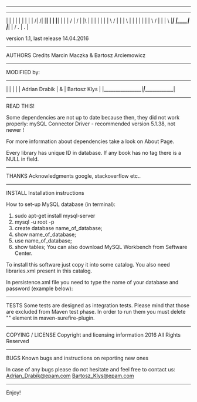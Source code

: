  ************************************************************
 ____   _____   ____   _____  _______
|    | |     | |    | |     |    |               /|    /|
|____| |     | |____| |     |    |              / |   / |
|\     |     | |    | |     |    |     \    /     |     |
| \    |     | |    | |     |    |      \  /      |     |
|  \   |_____| |____| |_____|    |       \/  .    | .   |

version 1.1, last release 14.04.2016

*************************************************************

AUTHORS	Credits
Marcin Maczka & Bartosz Arciemowicz

*************************************************************

MODIFIED by:
 ________________ _____ _________________
|                |     |                 |
| Adrian Drabik  |  &  |  Bartosz Klys   |
|________________|_____|_________________|

*************************************************************
READ THIS!

Some dependencies are not up to date because then, they did not
work properly:
mySQL Connector Driver - recommended version 5.1.38, not newer !

For more information about dependencies take a look on About Page.

Every library has unique ID in database. If any book has no tag
there is a NULL in field.

*************************************************************

THANKS	Acknowledgments
google, stackoverflow etc..

*************************************************************

INSTALL	Installation instructions

How to set-up MySQL database (in terminal):
1. sudo apt-get install mysql-server
2. mysql -u root -p
3. create database name_of_database;
4. show name_of_database;
5. use name_of_database;
6. show tables;
You can also download MySQL Workbench from Seftware Center.


To install this software just copy it into some catalog.
You also need libraries.xml present in this catalog.

In persistence.xml file you need to type the name of your database and password (example below):
<property name="javax.persistence.jdbc.url" value="jdbc:mysql://localhost:3306/name_of_database"/>
<property name="javax.persistence.jdbc.password" value="password_to_database"/>


*************************************************************

TESTS
Some tests are designed as integration tests. Please mind that
those are excluded from Maven test phase. In order to run them
you must delete "<groups>" element in maven-surefire-plugin.

*************************************************************

COPYING / LICENSE	Copyright and licensing information
2016 All Rights Reserved

*************************************************************

BUGS	Known bugs and instructions on reporting new ones

In case of any bugs please do not hesitate and feel free to contact us:
Adrian_Drabik@epam.com
Bartosz_Klys@epam.com

*************************************************************
Enjoy!
